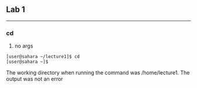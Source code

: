 ## Lab 1
---
### cd
1. no args
```
[user@sahara ~/lecture1]$ cd
[user@sahara ~]$ 
```
The working directory when running the command was /home/lecture1.
The output was not an error



